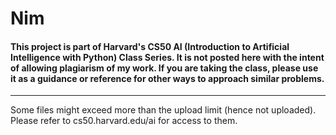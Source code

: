 # Nim
#### This project is part of Harvard's CS50 AI (Introduction to Artificial Intelligence with Python) Class Series. It is not posted here with the intent of allowing plagiarism of my work. If you are taking the class, please use it as a guidance or reference for other ways to approach similar problems. 
----
Some files might exceed more than the upload limit (hence not uploaded). Please refer to cs50.harvard.edu/ai for access to them.
